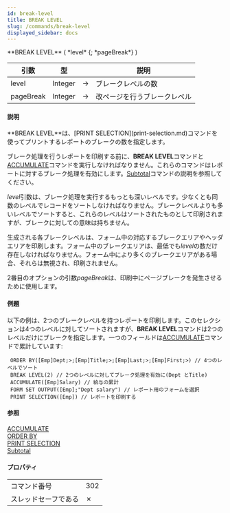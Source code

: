 ```yaml
---
id: break-level
title: BREAK LEVEL
slug: /commands/break-level
displayed_sidebar: docs
---
```


<!--REF #_command_.BREAK LEVEL.Syntax-->**BREAK LEVEL** ( *level* {; *pageBreak*} )<!-- END REF-->
<!--REF #_command_.BREAK LEVEL.Params-->
| 引数 | 型 |  | 説明 |
| --- | --- | --- | --- |
| level | Integer | &#8594;  | ブレークレベルの数 |
| pageBreak | Integer | &#8594;  | 改ページを行うブレークレベル |

<!-- END REF-->

#### 説明 

<!--REF #_command_.BREAK LEVEL.Summary-->**BREAK LEVEL**は、[PRINT SELECTION](print-selection.md)コマンドを使ってプリントするレポートのブレークの数を指定します。<!-- END REF-->

ブレーク処理を行うレポートを印刷する前に、**BREAK LEVEL**コマンドと[ACCUMULATE](accumulate.md)コマンドを実行しなければなりません。これらのコマンドはレポートに対するブレーク処理を有効にします。[Subtotal](subtotal.md)コマンドの説明を参照してください。

*level*引数は、ブレーク処理を実行するもっとも深いレベルです。少なくとも同数のレベルでレコードをソートしなければなりません。ブレークレベルよりも多いレベルでソートすると、これらのレベルはソートされたものとして印刷されますが、ブレークに対しての意味は持ちません。

生成される各ブレークレベルは、フォーム中の対応するブレークエリアやヘッダエリアを印刷します。フォーム中のブレークエリアは、最低でも*level*の数だけ存在しなければなりません。フォーム中により多くのブレークエリアがある場合、それらは無視され、印刷されません。

2番目のオプションの引数*pageBreak*は、印刷中にページブレークを発生させるために使用します。

#### 例題 

以下の例は、2つのブレークレベルを持つレポートを印刷します。このセレクションは4つのレベルに対してソートされますが、**BREAK LEVEL**コマンドは2つのレベルだけにブレークを指定します。一つのフィールドは[ACCUMULATE](accumulate.md)コマンドで累計しています:

```4d
 ORDER BY([Emp]Dept;>;[Emp]Title;>;[Emp]Last;>;[Emp]First;>) // 4つのレベルでソート
 BREAK LEVEL(2) // 2つのレベルに対してブレーク処理を有効に(Dept とTitle)
 ACCUMULATE([Emp]Salary) // 給与の累計
 FORM SET OUTPUT([Emp];"Dept salary") // レポート用のフォームを選択
 PRINT SELECTION([Emp]) // レポートを印刷する
```

#### 参照 

[ACCUMULATE](accumulate.md)  
[ORDER BY](order-by.md)  
[PRINT SELECTION](print-selection.md)  
[Subtotal](subtotal.md)  

#### プロパティ

|  |  |
| --- | --- |
| コマンド番号 | 302 |
| スレッドセーフである | &cross; |


